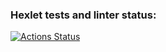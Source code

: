 ### Hexlet tests and linter status:
[![Actions Status](https://github.com/kuza2509/qa-engineer-project-85/actions/workflows/hexlet-check.yml/badge.svg)](https://github.com/kuza2509/qa-engineer-project-85/actions)